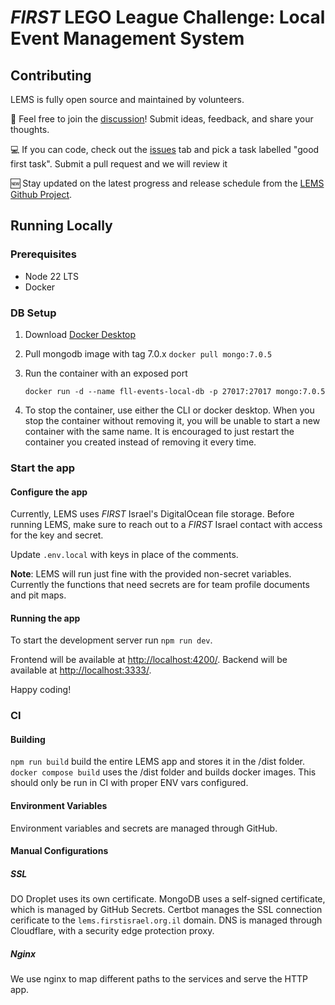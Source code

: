# _FIRST_ LEGO League Challenge: Local Event Management System

## Contributing

LEMS is fully open source and maintained by volunteers.

💬 Feel free to join the [discussion](https://github.com/FIRSTIsrael/lems/discussions)! Submit ideas, feedback, and share your thoughts.

💻 If you can code, check out the [issues](https://github.com/FIRSTIsrael/lems/issues) tab and pick a task labelled "good first task". Submit a pull request and we will review it

🆕 Stay updated on the latest progress and release schedule from the [LEMS Github Project](https://github.com/orgs/FIRSTIsrael/projects/3).

## Running Locally

### Prerequisites

- Node 22 LTS
- Docker

### DB Setup

1. Download [Docker Desktop](https://www.docker.com/products/docker-desktop/)

2. Pull mongodb image with tag 7.0.x
   `docker pull mongo:7.0.5`

3. Run the container with an exposed port

   `docker run -d --name fll-events-local-db -p 27017:27017 mongo:7.0.5`

4. To stop the container, use either the CLI or docker desktop.
   When you stop the container without removing it, you will be unable to start a new container with the same name.
   It is encouraged to just restart the container you created instead of removing it every time.

### Start the app

#### Configure the app

Currently, LEMS uses _FIRST_ Israel's DigitalOcean file storage. Before running LEMS,
make sure to reach out to a _FIRST_ Israel contact with access for the key and secret.

Update `.env.local` with keys in place of the comments.

**Note**: LEMS will run just fine with the provided non-secret variables. Currently the functions that need secrets are for team profile documents and pit maps.

#### Running the app

To start the development server run `npm run dev`.

Frontend will be available at <http://localhost:4200/>.
Backend will be available at <http://localhost:3333/>.

Happy coding!

### CI

#### Building

`npm run build` build the entire LEMS app and stores it in the /dist folder.
`docker compose build` uses the /dist folder and builds docker images. This should only be run in CI with proper ENV vars configured.

#### Environment Variables

Environment variables and secrets are managed through GitHub.

#### Manual Configurations

##### SSL

DO Droplet uses its own certificate.
MongoDB uses a self-signed certificate, which is managed by GitHub Secrets.
Certbot manages the SSL connection cerificate to the `lems.firstisrael.org.il` domain. DNS is managed through Cloudflare, with a security edge protection proxy.

##### Nginx

We use nginx to map different paths to the services and serve the HTTP app.
